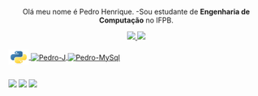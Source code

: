 <p align="center"> 
Olá meu nome é Pedro Henrique. 
-Sou estudante de <strong>Engenharia de Computação</strong> no IFPB.
</p>

<div align="center">
  <a href="https://github.com/PedroHenriqueGuerra">
  <img height="180em" src="https://github-readme-stats.vercel.app/api?username=PedroHenriqueGuerra&show_icons=true&theme=dark&include_all_commits=true&count_private=true"/>
  <img height="180em" src="https://github-readme-stats.vercel.app/api/top-langs/?username=PedroHenriqueGuerra&layout=compact&langs_count=7&theme=dark"/>
</div>
  
<div style="display: inline_block"><br>
<img align="center" alt="Pedro-Python" height="30" width="40" src="https://raw.githubusercontent.com/devicons/devicon/master/icons/python/python-original.svg">
<img align="center" alt="Pedro-J" height="30" width="40"  src="https://cdn.jsdelivr.net/gh/devicons/devicon/icons/java/java-original.svg" />
<img align="center" alt="Pedro-MySql" height="30" width="40" src="https://cdn.jsdelivr.net/gh/devicons/devicon/icons/mysql/mysql-original.svg" /> 
</div>
  
 ##
  
<div> 
 <a href="https://instagram.com/pedroguerra__21" target="_blank"><img src="https://img.shields.io/badge/-Instagram-%23E4405F?style=for-the-badge&logo=instagram&logoColor=white" target="_blank"></a>
 <a href = "mailto:phenrique.hgaagh@gmail.com"><img src="https://img.shields.io/badge/-Gmail-%23333?style=for-the-badge&logo=gmail&logoColor=white" target="_blank"></a>
 <a href="https://www.linkedin.com/in/pedro-henrique-guerra-de-abreu-6029a1222" target="_blank"><img src="https://img.shields.io/badge/-LinkedIn-%230077B5?style=for-the-badge&logo=linkedin&logoColor=white" target="_blank"></a> 
 
</div>
